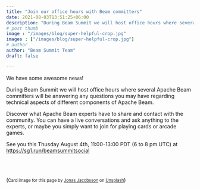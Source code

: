 ```yaml
---
title: "Join our office hours with Beam committers"
date: 2021-08-03T13:51:25+06:00
description: "During Beam Summit we will host office hours where several Apache Beam committers will be answering any questions you may have regarding technical aspects of different components of Apache Beam."
# post thumb
image : "/images/blog/super-helpful-crop.jpg"
images : ["/images/blog/super-helpful-crop.jpg"]
# author
author: "Beam Summit Team"
draft: false

---
```


We have some awesome news!

During Beam Summit we will host office hours where several Apache Beam committers will be answering any questions you may have regarding technical aspects of different components of Apache Beam.

Discover what Apache Beam experts have to share and contact with the community. You can have a live conversations and ask anything to the experts, or maybe you simply want to join for playing cards or arcade games.

See you this Thusday August 4th, 11:00-13:00 PDT (6 to 8 pm UTC) at https://sg1.run/beamsummitsocial

<br /><br />

(<span style="font-size:0.8em">Card image for this page by <a href="https://unsplash.com/@jonasjacobsson?utm_source=unsplash&amp;utm_medium=referral&amp;utm_content=creditCopyText">Jonas Jacobsson</a> on <a href="https://unsplash.com/?utm_source=unsplash&amp;utm_medium=referral&amp;utm_content=creditCopyText">Unsplash</a></span>)